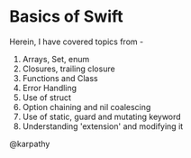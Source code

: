 # Basics of Swift

Herein, I have covered topics from -
1. Arrays, Set, enum
2. Closures, trailing closure
3. Functions and Class
4. Error Handling
5. Use of struct
6. Option chaining and nil coalescing
7. Use of static, guard and mutating keyword
8. Understanding 'extension' and modifying it

@karpathy
